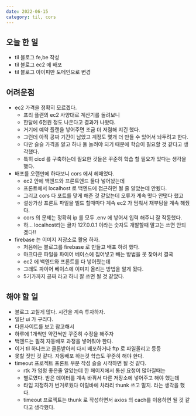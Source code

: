 ```yaml
---
date: 2022-06-15
category: til, cors
---
```


## 오늘 한 일

- til 블로그 fe,be 작성
- til 블로그 ec2 에 배포
- til 블로그 아이피만 도메인으로 변경

## 어려운점

- ec2 가격을 정확히 모르겠다.
  - 프리 플랜의 ec2 사양대로 계산기를 돌려보니
  - 한달에 6천원 정도 나온다고 결과가 나왔다.
  - 거기에 예약 플랜을 넣어주면 조금 더 저렴해 지긴 했다.
  - 그런데 아직 공짜 기간이 남았고 계정도 몇개 더 만들 수 있어서 놔두려고 한다.
  - 다만 슬슬 가격을 알고 하나 둘 늘려야 되기 때문에 학습이 필요할 것 같다고 생각했다.
  - 특히 cicd 를 구축하는데 필요한 것들은 꾸준히 학습 할 필요가 있다는 생각을 했다.
- 배포를 오랜만에 하다보니 cors 에서 헤매었다.
  - ec2 안에 백엔드와 프론트앤드 둘다 넣어놨는데
  - 프론트에서 localhost 로 백엔드에 접근하면 될 줄 알았는데 안됬다.
  - 그리고 cors 다 포트를 맞게 해준 것 같았는데 오류가 계속 떳다 안떳다 했고
  - 설상가상 프론트 파일을 빌드 할때마다 계속 ec2 가 멈춰서 재부팅을 계속 해줬다.
  - cors 의 문제는 정확히 ip 를 모두 .env 에 넣어서 입력 해주니 잘 작동했다.
  - 하... localhost라는 글자 127.0.0.1 이라는 숫자도 개발할때 말고는 쓰면 안되겠다!!
- firebase 는 이미지 저장소로 활용 하자.
  - 처음에는 블로그를 firebase 로 만들고 배포 하려 했다.
  - 마크다운 파일을 파이어 베이스에 집어넣고 빼는 방법을 못 찾아서 결국
  - ec2 에 백엔드와 프론트를 다 넣어줬는데
  - 그래도 파이어 베이스에 이미지 올리는 방법을 알게 됬다.
  - 5기가까지 공짜 라고 하니 잘 쓰면 될 것 같았다.

## 해야 할 일

- 블로그 고칠게 많다. 시간을 계속 투자하자.
- 일단 ui 가 구리다.
- 다른사이트를 보고 참고해서
- 하루에 1개씩만 약간씩만 꾸준히 수정을 해주자
- 백엔드는 필히 자동배포 과정을 넣어줘야 한다.
- 이거 til 하나쓰고 클론받아서 다시 배포하거나 ftp 로 파일올리고 등등
- 못할 짓인 것 같다. 자동배포 하는것 학습도 꾸준히 해야 한다.
- timeout 프로젝트 프론트 부분 작성 슬슬 시작하면 될 것 같다.
  - rtk 가 엄청 좋은줄 알았는데 한 페이지에서 통신 요청이 많아질때는
  - 별로였다. 받은 데이터를 계속 바꿔서 다른 저장소에 넣어주고 해야 했는데
  - 타입 지정하가 번거로웠다 이럴바에 차라리 thunk 쓰고 말지. 라는 생각을 했다.
  - timeout 프로젝트는 thunk 로 작성하면서 axios 의 cach를 이용하면 될 것 같다고 생각했다.
